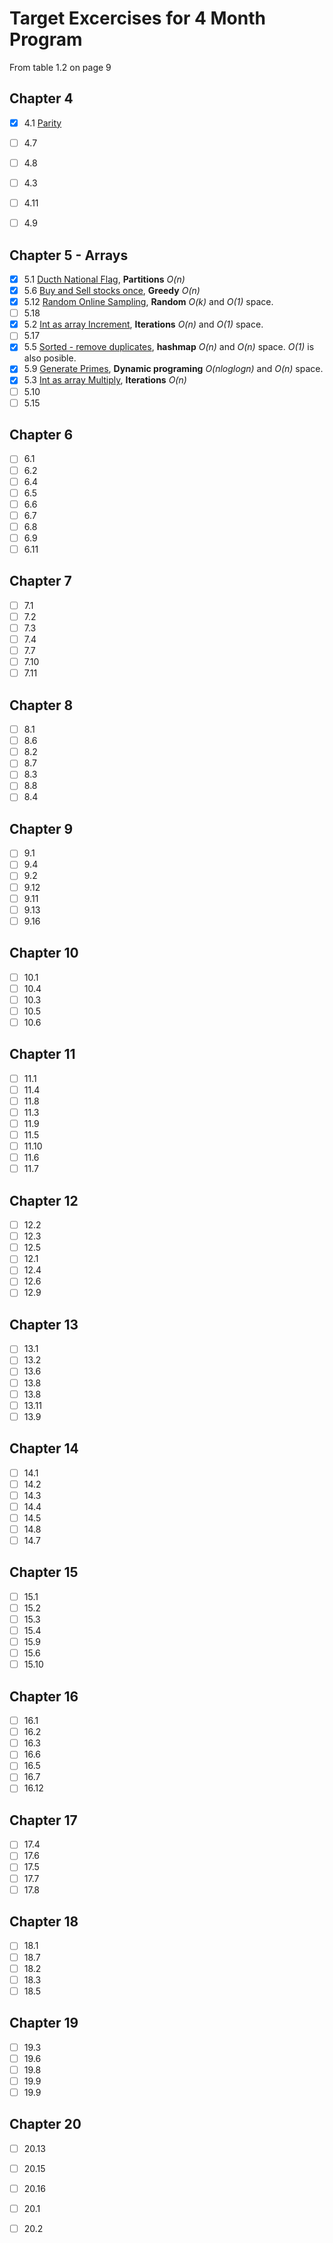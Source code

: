 # Target Excercises for 4 Month Program

From table 1.2 on page 9

## Chapter 4
 - [x] 4.1 [Parity](../EPI/epi_judge_python/parity.py)
 - [ ] 4.7 
 - [ ] 4.8 
 - [ ] 4.3 
 - [ ] 4.11
 - [ ] 4.9 


## Chapter 5 - Arrays
 - [x] 5.1 [Ducth National Flag](../EPI/epi_judge_python/dutch_national_flag.py), __Partitions__ _O(n)_
 - [x] 5.6 [Buy and Sell stocks once](../EPI/epi_judge_python/buy_and_sell_stock.py), __Greedy__ _O(n)_
 - [x] 5.12 [Random Online Sampling](../EPI/epi_judge_python/offline_sampling.py), __Random__ _O(k)_ and _O(1)_ space.  
 - [ ] 5.18 
 - [x] 5.2 [Int as array Increment](../EPI/epi_judge_python/int_as_array_increment.py), __Iterations__ _O(n)_ and _O(1)_ space.
 - [ ] 5.17 
 - [x] 5.5 [Sorted - remove duplicates](../EPI/epi_judge_python/int_as_array_increment.py), __hashmap__ _O(n)_ and _O(n)_ space. _O(1)_ is also posible.
 - [x] 5.9 [Generate Primes](../EPI/epi_judge_python/prime_sieve.py), __Dynamic programing__ _O(nloglogn)_ and _O(n)_ space.
 - [x] 5.3 [Int as array Multiply](../EPI/epi_judge_python/int_as_array_multiply.py), __Iterations__ _O(n)_ 
 - [ ] 5.10 
 - [ ] 5.15

## Chapter 6
 - [ ] 6.1
 - [ ] 6.2 
 - [ ] 6.4 
 - [ ] 6.5 
 - [ ] 6.6
 - [ ] 6.7
 - [ ] 6.8
 - [ ] 6.9 
 - [ ] 6.11 

## Chapter 7
 - [ ] 7.1
 - [ ] 7.2 
 - [ ] 7.3 
 - [ ] 7.4 
 - [ ] 7.7
 - [ ] 7.10
 - [ ] 7.11

## Chapter 8
 - [ ] 8.1
 - [ ] 8.6 
 - [ ] 8.2 
 - [ ] 8.7 
 - [ ] 8.3
 - [ ] 8.8
 - [ ] 8.4

## Chapter 9
 - [ ] 9.1
 - [ ] 9.4 
 - [ ] 9.2 
 - [ ] 9.12 
 - [ ] 9.11
 - [ ] 9.13
 - [ ] 9.16

## Chapter 10
 - [ ] 10.1
 - [ ] 10.4
 - [ ] 10.3 
 - [ ] 10.5 
 - [ ] 10.6

## Chapter 11
 - [ ] 11.1
 - [ ] 11.4
 - [ ] 11.8 
 - [ ] 11.3 
 - [ ] 11.9
 - [ ] 11.5
 - [ ] 11.10
 - [ ] 11.6
 - [ ] 11.7

## Chapter 12
 - [ ] 12.2
 - [ ] 12.3
 - [ ] 12.5 
 - [ ] 12.1 
 - [ ] 12.4
 - [ ] 12.6
 - [ ] 12.9

## Chapter 13
 - [ ] 13.1
 - [ ] 13.2
 - [ ] 13.6 
 - [ ] 13.8 
 - [ ] 13.8
 - [ ] 13.11
 - [ ] 13.9

## Chapter 14
 - [ ] 14.1
 - [ ] 14.2
 - [ ] 14.3 
 - [ ] 14.4 
 - [ ] 14.5
 - [ ] 14.8
 - [ ] 14.7

## Chapter 15
 - [ ] 15.1
 - [ ] 15.2
 - [ ] 15.3 
 - [ ] 15.4 
 - [ ] 15.9
 - [ ] 15.6
 - [ ] 15.10

## Chapter 16
 - [ ] 16.1
 - [ ] 16.2 
 - [ ] 16.3 
 - [ ] 16.6 
 - [ ] 16.5
 - [ ] 16.7
 - [ ] 16.12

## Chapter 17
 - [ ] 17.4
 - [ ] 17.6
 - [ ] 17.5 
 - [ ] 17.7 
 - [ ] 17.8

## Chapter 18
 - [ ] 18.1
 - [ ] 18.7 
 - [ ] 18.2 
 - [ ] 18.3 
 - [ ] 18.5

## Chapter 19
 - [ ] 19.3
 - [ ] 19.6
 - [ ] 19.8 
 - [ ] 19.9 
 - [ ] 19.9

## Chapter 20
 - [ ] 20.13
 - [ ] 20.15
 - [ ] 20.16
 - [ ] 20.1
 - [ ] 20.2



























